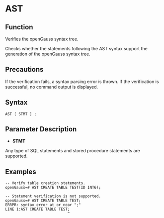# AST

## Function <a name="en-us_topic_0283136750_en-us_topic_0237122053_en-us_topic_0059778271_s35ca23dd889c479da90f14c150c52f4b"></a>

Verifies the openGauss syntax tree.

Checks whether the statements following the AST syntax support the generation of the openGauss syntax tree.

## Precautions <a name="en-us_topic_0283136750_en-us_topic_0237122053_en-us_topic_0059778271_sa23945b94808484d82b947d70ee28dc6"></a>

If the verification fails, a syntax parsing error is thrown. If the verification is successful, no command output is displayed.

## Syntax <a name="en-us_topic_0283136750_en-us_topic_0237122053_en-us_topic_0059778271_s36354f226d754e5bb76ed954add5eea3"></a>

```
AST [ STMT ] ;
```

## Parameter Description <a name="en-us_topic_0283136750_en-us_topic_0237122053_en-us_topic_0059778271_s740ca09be515490cbbfb36db4e2fb13e"></a>

- **STMT**

Any type of SQL statements and stored procedure statements are supported.

## Examples <a name="en-us_topic_0283136750_en-us_topic_0237122053_en-us_topic_0059778271_saa47e844dd304bcc8a75123e66d1fa37"></a>

```
-- Verify table creation statements.
openGauss=# AST CREATE TABLE TEST(ID INT6);

-- Statement verification is not supported.
openGauss=# AST CREATE TABLE TEST;
ERRPR: syntax error at or near ";"
LINE 1:AST CREATE TABLE TEST;
                            ^ 
```
